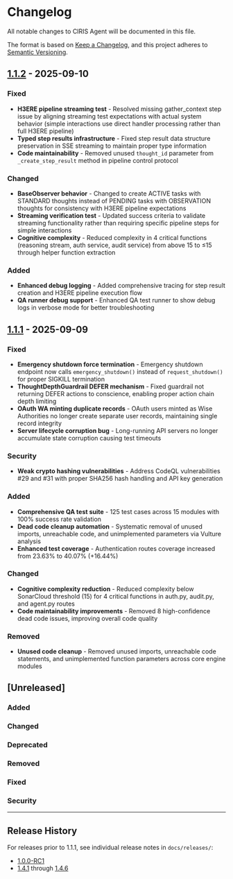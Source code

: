 # Changelog

All notable changes to CIRIS Agent will be documented in this file.

The format is based on [Keep a Changelog](https://keepachangelog.com/en/1.0.0/),
and this project adheres to [Semantic Versioning](https://semver.org/spec/v2.0.0.html).

## [1.1.2] - 2025-09-10

### Fixed
- **H3ERE pipeline streaming test** - Resolved missing gather_context step issue by aligning streaming test expectations with actual system behavior (simple interactions use direct handler processing rather than full H3ERE pipeline)
- **Typed step results infrastructure** - Fixed step result data structure preservation in SSE streaming to maintain proper type information
- **Code maintainability** - Removed unused `thought_id` parameter from `_create_step_result` method in pipeline control protocol

### Changed
- **BaseObserver behavior** - Changed to create ACTIVE tasks with STANDARD thoughts instead of PENDING tasks with OBSERVATION thoughts for consistency with H3ERE pipeline expectations
- **Streaming verification test** - Updated success criteria to validate streaming functionality rather than requiring specific pipeline steps for simple interactions
- **Cognitive complexity** - Reduced complexity in 4 critical functions (reasoning stream, auth service, audit service) from above 15 to ≤15 through helper function extraction

### Added
- **Enhanced debug logging** - Added comprehensive tracing for step result creation and H3ERE pipeline execution flow
- **QA runner debug support** - Enhanced QA test runner to show debug logs in verbose mode for better troubleshooting

## [1.1.1] - 2025-09-09

### Fixed
- **Emergency shutdown force termination** - Emergency shutdown endpoint now calls `emergency_shutdown()` instead of `request_shutdown()` for proper SIGKILL termination
- **ThoughtDepthGuardrail DEFER mechanism** - Fixed guardrail not returning DEFER actions to conscience, enabling proper action chain depth limiting
- **OAuth WA minting duplicate records** - OAuth users minted as Wise Authorities no longer create separate user records, maintaining single record integrity
- **Server lifecycle corruption bug** - Long-running API servers no longer accumulate state corruption causing test timeouts

### Security
- **Weak crypto hashing vulnerabilities** - Address CodeQL vulnerabilities #29 and #31 with proper SHA256 hash handling and API key generation

### Added
- **Comprehensive QA test suite** - 125 test cases across 15 modules with 100% success rate validation
- **Dead code cleanup automation** - Systematic removal of unused imports, unreachable code, and unimplemented parameters via Vulture analysis
- **Enhanced test coverage** - Authentication routes coverage increased from 23.63% to 40.07% (+16.44%)

### Changed
- **Cognitive complexity reduction** - Reduced complexity below SonarCloud threshold (15) for 4 critical functions in auth.py, audit.py, and agent.py routes
- **Code maintainability improvements** - Removed 8 high-confidence dead code issues, improving overall code quality

### Removed
- **Unused code cleanup** - Removed unused imports, unreachable code statements, and unimplemented function parameters across core engine modules

## [Unreleased]

### Added
### Changed
### Deprecated
### Removed
### Fixed
### Security

---

## Release History

For releases prior to 1.1.1, see individual release notes in `docs/releases/`:
- [1.0.0-RC1](docs/releases/RELEASE_NOTES_1.0.0-RC1.md)
- [1.4.1](docs/releases/RELEASE_NOTES_1.4.1.md) through [1.4.6](docs/releases/RELEASE_NOTES_1.4.6.md)

[1.1.2]: https://github.com/CIRISAI/CIRISAgent/compare/v1.1.1...v1.1.2
[1.1.1]: https://github.com/CIRISAI/CIRISAgent/compare/v1.1.0...v1.1.1